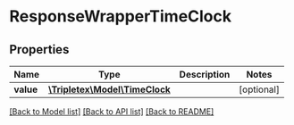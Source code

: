 # ResponseWrapperTimeClock

## Properties
Name | Type | Description | Notes
------------ | ------------- | ------------- | -------------
**value** | [**\Tripletex\Model\TimeClock**](TimeClock.md) |  | [optional] 

[[Back to Model list]](../../README.md#documentation-for-models) [[Back to API list]](../../README.md#documentation-for-api-endpoints) [[Back to README]](../../README.md)


